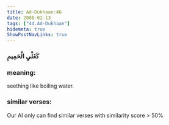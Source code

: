 ```yaml
---
title: Ad-Dukhaan:46
date: 2008-02-13
tags: ["44.Ad-Dukhaan"]
hidemeta: true 
ShowPostNavLinks: true 
---
```

### كَغَلْيِ الْحَمِيمِ
### meaning: 
seething like boiling water.
### similar verses: 

Our AI only can find similar verses with similarity score > 50% 




